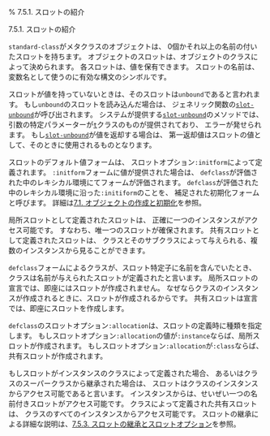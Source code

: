 % 7.5.1. スロットの紹介

7.5.1. スロットの紹介


`standard-class`がメタクラスのオブジェクトは、
0個かそれ以上の名前の付いたスロットを持ちます。
オブジェクトのスロットは、オブジェクトのクラスによって決められます。
各スロットは、値を保有できます。
スロットの名前は、変数名として使うのに有効な構文のシンボルです。

スロットが値を持っていないときは、そのスロットは`unbound`であると言われます。
もし`unbound`のスロットを読み込んだ場合は、
ジェネリック関数の[`slot-unbound`](7.7.slot-unbound.html)が呼び出されます。
システムが提供する[`slot-unbound`](7.7.slot-unbound.html)のメソッドでは、
引数の特定パラメーターが[`t`](4.4.t-system-class.html)クラスのものが提供されており、
エラーが発せられます。
もし[`slot-unbound`](7.7.slot-unbound.html)が値を返却する場合は、
第一返却値はスロットの値として、そのときに使用されるものとなります。

スロットのデフォルト値フォームは、
スロットオプション`:initform`によって定義されます。
`:initform`フォームに値が提供された場合は、
`defclass`が評価された中のレキシカル環境にてフォームが評価されます。
`defclass`が評価された中のレキシカル環境に沿った`:initiform`のことを、
補足された初期化フォームと呼びます。
詳細は[7.1. オブジェクトの作成と初期化](7.1.html)を参照。

局所スロットとして定義されたスロットは、
正確に一つのインスタンスがアクセス可能です。
すなわち、唯一つのスロットが確保されます。
共有スロットとして定義されたスロットは、
クラスとそのサブクラスによって与えられる、複数のインスタンスから見ることができます。

`defclass`フォームによるクラスが、スロット特定子に名前を含んでいたとき、
クラスは名前が与えられたスロットが定義されたと言います。
局所スロットの宣言では、即座にはスロットが作成されません。
なぜならクラスのインスタンスが作成されるときに、スロットが作成されるからです。
共有スロットは宣言では、即座にスロットを作成します。

`defclass`のスロットオプション`:allocation`は、スロットの定義時に種類を指定します。
もしスロットオプション`:allocation`の値が`:instance`ならば、局所スロットが作成されます。
もしスロットオプション`:allocation`が`:class`ならば、共有スロットが作成されます。

もしスロットがインスタンスのクラスによって定義された場合、
あるいはクラスのスーパークラスから継承された場合は、
スロットはクラスのインスタンスからアクセス可能であると言います。
インスタンスからは、せいぜい一つの名前付きスロットがアクセス可能です。
クラスによって定義された共有スロットは、
クラスのすべてのインスタンスからアクセス可能です。
スロットの継承による詳細な説明は、[7.5.3. スロットの継承とスロットオプション](7.5.3.html)を参照。

